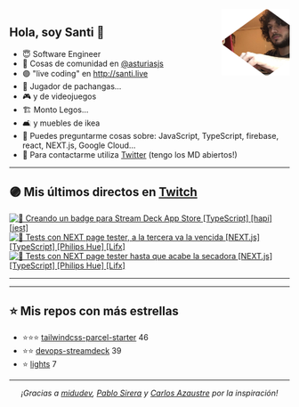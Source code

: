 <img height="120" align="right" src="./.github/avatar.png" />

## Hola, soy Santi 🚀

- 😇 Software Engineer
- 📅 Cosas de comunidad en [@asturiasjs](https://twitter.com/asturiasjs)
- 🟣 "live coding" en http://santi.live 
- 🏀 Jugador de pachangas...
- 🎮 y de videojuegos 
- 🏗 Monto Legos...
- 🛋 y muebles de ikea 
- 🤔 Puedes preguntarme cosas sobre: JavaScript, TypeScript, firebase, react, NEXT.js, Google Cloud...
- 📝 Para contactarme utiliza [Twitter](https://twitter.com/SantiMA10) (tengo los MD abiertos!)

---

## 🟣 Mis últimos directos en [Twitch](http://santi.live)

<a href='https://www.twitch.tv/videos/998181257' target='_blank'>
<img width='30%' src='https://static-cdn.jtvnw.net/cf_vods/d2nvs31859zcd8/4d0ffd903a5f9629080c_santima10_42407961630_1619204087/thumb/thumb0-320x180.jpg' alt='🚩 Creando un badge para Stream Deck App Store [TypeScript] [hapi] [jest] ' />
</a><a href='https://www.twitch.tv/videos/991013095' target='_blank'>
<img width='30%' src='https://static-cdn.jtvnw.net/cf_vods/dgeft87wbj63p/4758014b22686ec463a0_santima10_41797515932_1618680336/thumb/thumb0-320x180.jpg' alt='🧪 Tests con NEXT page tester, a la tercera va la vencida [NEXT.js] [TypeScript] [Philips Hue] [Lifx]' />
</a><a href='https://www.twitch.tv/videos/990647476' target='_blank'>
<img width='30%' src='https://static-cdn.jtvnw.net/cf_vods/dgeft87wbj63p/5b096cbe9670e7076708_santima10_41793501196_1618651448/thumb/thumb0-320x180.jpg' alt='🧪 Tests con NEXT page tester hasta que acabe la secadora [NEXT.js] [TypeScript] [Philips Hue] [Lifx]' />
</a>

---

---

## ⭐️ Mis repos con más estrellas

- ⭐️⭐️⭐️ [tailwindcss-parcel-starter](https://github.com/SantiMA10/tailwindcss-parcel-starter) 46
- ⭐️⭐️ [devops-streamdeck](https://github.com/SantiMA10/devops-streamdeck) 39
- ⭐️ [lights](https://github.com/streamdevs/lights) 7

---

<p align="center">
<i>¡Gracias a <a href="https://github.com/midudev" target="_blank"> midudev</a>, <a href="https://github.com/pablosirera" taget="_blank">Pablo Sirera</a> y <a href="https://github.com/carlosazaustre" target="_blank">Carlos Azaustre</a> por la inspiración!</i>
</p>
